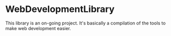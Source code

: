 # WebDevelopmentLibrary
This library is an on-going project. It's basically a compilation of the tools to make web development easier.
